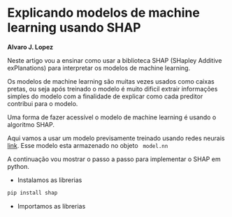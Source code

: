 # Explicando modelos de machine learning usando SHAP

**Alvaro J. Lopez** 

Neste artigo vou a ensinar como usar a biblioteca SHAP (SHapley Additive exPlanations) para interpretar os modelos de machine learning.

Os modelos de machine learning são muitas vezes usados como caixas pretas, ou seja após treinado o modelo 
é muito dificil extrair informações simples do modelo com a finalidade de explicar como cada preditor
contribui para o modelo.

Uma forma de fazer acessível o modelo de machine learning é usando o algoritmo SHAP. 

Aqui vamos a usar um modelo previsamente treinado usando redes neurais [link](./redes_neurais_regressão.md). Esse modelo esta armazenado no objeto  ``` model.nn```

A continuação vou mostrar o passo a passo para implementar o SHAP em python.

* Instalamos as librerias

```python
pip install shap
```


* Importamos as librerias


